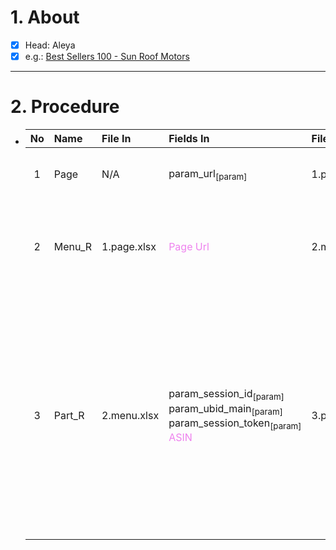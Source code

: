 # 1. About

- [x] Head: Aleya
- [x] e.g.: [Best Sellers 100 - Sun Roof Motors](https://www.amazon.com/gp/bestsellers/automotive/15730511/ref=pd_zg_hrsr_automotive)

- - -

# 2. Procedure

- |No|Name|File In|Fields In|File Out|Fields Out|
  |:-:|:-|:-|:-|:-|:-|
  |1|Page|N/A|param_url<sub>[param]</sub>|1.page.xlsx|A. `Market`<br />B. `Page`<sub>[int、Sort: True]</sub><br />C. `Page Url`|
  |2|Menu_R|1.page.xlsx|<span style="color: violet;">Page Url</span>|2.menu.xlsx|A. <span style="color: teal;">Market</span><br />B. <span style="color: teal;">Page</span><sub>[int、Sort: True]</sub><br />C. <span style="color: violet;">Page Url</span><br />D. `No`<sub>[int、Sort: True]</sub><br />E. `ASIN`|
  |3|Part_R|2.menu.xlsx|param_session_id<sub>[param]</sub><br />param_ubid_main<sub>[param]</sub><br />param_session_token<sub>[param]</sub><br /><span style="color: violet;">ASIN</span>|3.part.xlsx|A. <span style="color: teal;">No</span><sub>[int、Sort: True]</sub><br />B. <span style="color: violet;">ASIN</span><br />C. `Parent ASIN`<br />D. `Title`<br />E. `ZIP Code`<br />F. `Price`<br />G. `About`<br />H. `Picture`<sub>[null]</sub><br />I. `Url`<br />J. `Json_Src`<br />K. `Json_Overview`<br />L. `Json_Detail 1`<br />M. `Json_Detail 2`<br />N. `Json_Information 2`<br />O. `Json_Information 2`|
